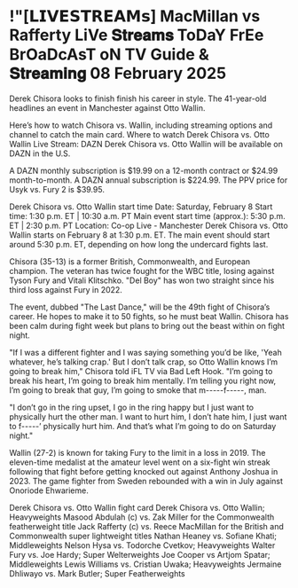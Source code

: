 # !"[𝗟𝗜𝗩𝗘𝗦𝗧𝗥𝗘𝗔𝗠𝘀] MacMillan vs Rafferty LiVe 𝐒𝐭𝐫𝐞𝐚𝐦𝐬 ToDaY FrEe BrOaDcAsT oN TV Guide & 𝐒𝐭𝐫𝐞𝐚𝐦𝐢𝐧𝐠 08 February 2025

Derek Chisora looks to finish finish his career in style. The 41-year-old headlines an event in Manchester against Otto Wallin.

Here’s how to watch Chisora vs. Wallin, including streaming options and channel to catch the main card.
Where to watch Derek Chisora vs. Otto Wallin
Live Stream: DAZN
Derek Chisora vs. Otto Wallin will be available on DAZN in the U.S.

A DAZN monthly subscription is $19.99 on a 12-month contract or $24.99 month-to-month. A DAZN annual subscription is $224.99. The PPV price for Usyk vs. Fury 2 is $39.95.

Derek Chisora vs. Otto Wallin start time
Date: Saturday, February 8
Start time: 1:30 p.m. ET | 10:30 a.m. PT
Main event start time (approx.): 5:30 p.m. ET | 2:30 p.m. PT
Location: Co-op Live - Manchester
Derek Chisora vs. Otto Wallin starts on February 8 at 1:30 p.m. ET. The main event should start around 5:30 p.m. ET, depending on how long the undercard fights last.

Chisora (35-13) is a former British, Commonwealth, and European champion. The veteran has twice fought for the WBC title, losing against Tyson Fury and Vitali Klitschko. "Del Boy" has won two straight since his third loss against Fury in 2022. 

The event, dubbed "The Last Dance," will be the 49th fight of Chisora’s career. He hopes to make it to 50 fights, so he must beat Wallin. Chisora has been calm during fight week but plans to bring out the beast within on fight night. 

"If I was a different fighter and I was saying something you’d be like, 'Yeah whatever, he’s talking crap.' But I don’t talk crap, so Otto Wallin knows I’m going to break him," Chisora told iFL TV via Bad Left Hook. "I’m going to break his heart, I’m going to break him mentally. I’m telling you right now, I’m going to break that guy, I’m going to smoke that m-----f-----, man.

"I don’t go in the ring upset, I go in the ring happy but I just want to physically hurt the other man. I want to hurt him, I don’t hate him, I just want to f-----’ physically hurt him. And that’s what I’m going to do on Saturday night."

Wallin (27-2) is known for taking Fury to the limit in a loss in 2019. The eleven-time medalist at the amateur level went on a six-fight win streak following that fight before getting knocked out against Anthony Joshua in 2023. The game fighter from Sweden rebounded with a win in July against Onoriode Ehwarieme.

Derek Chisora vs. Otto Wallin fight card
Derek Chisora vs. Otto Wallin; Heavyweights
Masood Abdulah (c) vs. Zak Miller for the Commonwealth featherweight title
Jack Rafferty (c) vs. Reece MacMillan for the British and Commonwealth super lightweight titles
Nathan Heaney vs. Sofiane Khati; Middleweights
Nelson Hysa vs. Todorche Cvetkov; Heavyweights
Walter Fury vs. Joe Hardy; Super Welterweights
Joe Cooper vs Artjom Spatar; Middleweights
Lewis Williams vs. Cristian Uwaka; Heavyweights
Jermaine Dhliwayo vs. Mark Butler; Super Featherweights
